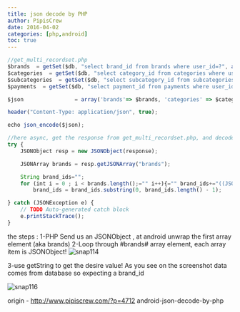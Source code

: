 ```yaml
---
title: json decode by PHP
author: PipisCrew
date: 2016-04-02
categories: [php,android]
toc: true
---
```


```js
//get_multi_recordset.php
$brands  = getSet($db, "select brand_id from brands where user_id=?", array($user_id));
$categories  = getSet($db, "select category_id from categories where user_id=?", array($user_id));
$subcategories  = getSet($db, "select subcategory_id from subcategories where user_id=?", array($user_id));
$payments  = getSet($db, "select payment_id from payments where user_id=?", array($user_id));

$json                = array('brands'=> $brands, 'categories' => $categories, 'subcategories'  => $subcategories, 'payments'  => $payments);

header("Content-Type: application/json", true);

echo json_encode($json);
```

```js
//here async, get the response from get_multi_recordset.php, and decode the JSONObject
try {
	JSONObject resp = new JSONObject(response);

	JSONArray brands = resp.getJSONArray("brands");

	String brand_ids="";
	for (int i = 0 ; i < brands.length();="" i++){="" brand_ids+="((JSONObject)" brands.get(i)).getstring("brand_id")="" +="" ",";="" }="" if="" (brand_ids.length()=""> 0)
		brand_ids = brand_ids.substring(0, brand_ids.length() - 1);

} catch (JSONException e) {
	// TODO Auto-generated catch block
	e.printStackTrace();
}
```

the steps :
1-PHP Send us an JSONObject , at android unwrap the first array element (aka brands)
2-Loop through #brands# array element, each array item is JSONObject!
![snap114](https://www.pipiscrew.com/wp-content/uploads/2016/04/snap114.png)

3-use getString to get the desire value! As you see on the screenshot data comes from database so expecting a brand_id

![snap116](https://www.pipiscrew.com/wp-content/uploads/2016/04/snap116.png)

origin - http://www.pipiscrew.com/?p=4712 android-json-decode-by-php